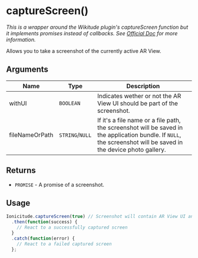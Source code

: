 # captureScreen()

_This is a wrapper around the Wikitude plugin's captureScreen function but it implements promises instead of callbacks. See [Official Doc](http://www.wikitude.com/external/doc/documentation/latest/phonegap/referencephonegap.html#capturescreen) for more information._

Allows you to take a screenshot of the currently active AR View.
## Arguments

Name|Type|Description
----|----|-----------
withUI|`BOOLEAN`|Indicates wether or not the AR View UI should be part of the screenshot.
fileNameOrPath|`STRING`/`NULL`|If it's a file name or a file path, the screenshot will be saved in the application bundle. If `NULL`, the screenshot will be saved in the device photo gallery.

## Returns
- `PROMISE` - A promise of a screenshot.

## Usage
```javascript
Ionicitude.captureScreen(true) // Screenshot will contain AR View UI and will be saved in the photo gallery.
  .then(function(success) {
    // React to a successfully captured screen
  }
  .catch(function(error) {
    // React to a failed captured screen
  };
```